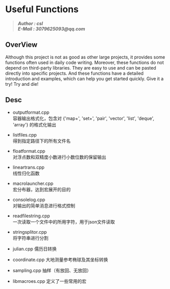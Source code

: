 # Useful Functions
>___Author : csl___  
>___E-Mail : 3079625093@qq.com___

## OverView

Although this project is not as good as other large projects, it provides some functions often used in daily code writing. Moreover, these functions do not depend on third-party libraries. They are easy to use and can be pasted directly into specific projects. And these functions have a detailed introduction and examples, which can help you get started quickly. Give it a try! Try and die!

## Desc

+ outputformat.cpp   
    容器输出格式化，包含对 {'map+', 'set+', 'pair', 'vector', 'list', 'deque', 'array'} 的格式化输出  

+ listfiles.cpp  
    得到指定路径下的所有文件名  

+ floatformat.cpp  
    对浮点数和双精度小数进行小数位数的保留输出  

+ lineartrans.cpp  
    线性归化函数  
    
+ macrolauncher.cpp   
    宏分布器，达到宏展开的目的

+ consolelog.cpp  
    对输出的简单消息进行格式控制  
    
+ readfilestring.cpp  
    一次读取一个文件中的所用字符，用于json文件读取  
    
+ stringsplitor.cpp  
    将字符串进行分割  

+ julian.cpp
    儒历日转换

+ coordinate.cpp
    大地测量参考椭球及其坐标转换
    
+ sampling.cpp
    抽样（有放回、无放回）
    
+ libmacroes.cpp
    定义了一些常用的宏
